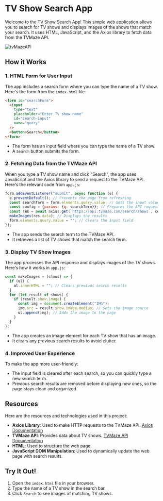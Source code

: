 # TV Show Search App

Welcome to the TV Show Search App! This simple web application allows you to search for TV shows and displays images of the shows that match your search. It uses HTML, JavaScript, and the Axios library to fetch data from the TVMaze API.

![tvMazeAPI](https://github.com/user-attachments/assets/217e858d-ca7a-4543-8945-6a9549fa6b63)

## How it Works

### 1. HTML Form for User Input

The app includes a search form where you can type the name of a TV show. Here's the form from the `index.html` file:

```html
<form id="searchForm">
  <input
    type="text"
    placeholder="Enter TV show name"
    id="search-input"
    name="query"
  />
  <button>Search</button>
</form>
```

- The form has an input field where you can type the name of a TV show.
- A `Search` button submits the form.

### 2. Fetching Data from the TVMaze API

When you type a TV show name and click "Search", the app uses JavaScript and the Axios library to send a request to the TVMaze API. Here's the relevant code from `app.js`:

```js
form.addEventListener("submit", async function (e) {
  e.preventDefault(); // Prevents the page from refreshing
  const searchTerm = form.elements.query.value; // Gets the input value
  const config = {params: {q: searchTerm}}; // Prepares the API request
  const res = await axios.get(`https://api.tvmaze.com/search/shows`, config); // Fetches data
  makeImages(res.data); // Displays the results
  form.elements.query.value = ""; // Clears the input field
});
```

- The app sends the search term to the TVMaze API.
- It retrieves a list of TV shows that match the search term.

### 3. Display TV Show Images

The app processes the API response and displays images of the TV shows. Here's how it works in `app.js`:

```js
const makeImages = (shows) => {
  if (ul) {
    ul.innerHTML = ""; // Clears previous search results
  }
  for (let result of shows) {
    if (result.show.image) {
      const img = document.createElement("IMG");
      img.src = result.show.image.medium; // Sets the image source
      ul.append(img); // Adds the image to the page
    }
  }
};
```

- The app creates an image element for each TV show that has an image.
- It clears any previous search results to avoid clutter.

### 4. Improved User Experience

To make the app more user-friendly:

- The input field is cleared after each search, so you can quickly type a new search term.
- Previous search results are removed before displaying new ones, so the page stays clean and organized.

## Resources

Here are the resources and technologies used in this project:

- **Axios Library**: Used to make HTTP requests to the TVMaze API. [Axios Documentation](https://axios-http.com/)
- **TVMaze API**: Provides data about TV shows. [TVMaze API Documentation](https://www.tvmaze.com/api)
- **HTML**: Used to structure the web page.
- **JavaScript DOM Manipulation**: Used to dynamically update the web page with search results.

## Try It Out!

1. Open the `index.html` file in your browser.
2. Type the name of a TV show in the search bar.
3. Click `Search` to see images of matching TV shows.
